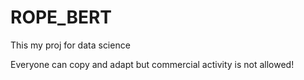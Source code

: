 # ROPE_BERT
This my proj for data science

Everyone can copy and adapt but commercial activity is not allowed!
